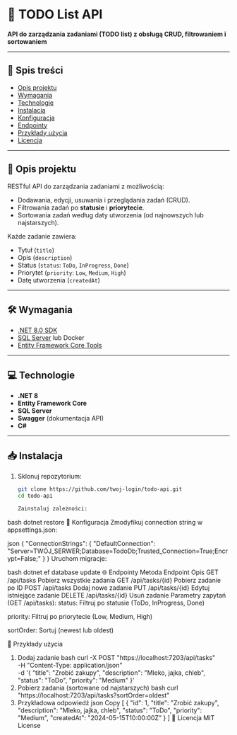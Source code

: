 # 🚀 TODO List API

**API do zarządzania zadaniami (TODO list) z obsługą CRUD, filtrowaniem i sortowaniem**

---

## 📖 Spis treści
- [Opis projektu](#-opis-projektu)
- [Wymagania](#-wymagania)
- [Technologie](#-technologie)
- [Instalacja](#-instalacja)
- [Konfiguracja](#-konfiguracja)
- [Endpointy](#-endpointy)
- [Przykłady użycia](#-przykłady-użycia)
- [Licencja](#-licencja)

---

## 🌟 Opis projektu
RESTful API do zarządzania zadaniami z możliwością:
- Dodawania, edycji, usuwania i przeglądania zadań (CRUD).
- Filtrowania zadań po **statusie** i **priorytecie**.
- Sortowania zadań według daty utworzenia (od najnowszych lub najstarszych).

Każde zadanie zawiera:
- Tytuł (`title`)
- Opis (`description`)
- Status (`status`: `ToDo`, `InProgress`, `Done`)
- Priorytet (`priority`: `Low`, `Medium`, `High`)
- Datę utworzenia (`createdAt`)

---

## 🛠️ Wymagania
- [.NET 8.0 SDK](https://dotnet.microsoft.com/download)
- [SQL Server](https://www.microsoft.com/sql-server) lub Docker
- [Entity Framework Core Tools](https://docs.microsoft.com/ef/core/cli/dotnet)

---

## 💻 Technologie
- **.NET 8**
- **Entity Framework Core**
- **SQL Server**
- **Swagger** (dokumentacja API)
- **C#**

---

## 📥 Instalacja
1. Sklonuj repozytorium:
   ```bash
   git clone https://github.com/twoj-login/todo-api.git
   cd todo-api

   Zainstaluj zależności:

bash
dotnet restore
🔧 Konfiguracja
Zmodyfikuj connection string w appsettings.json:

json
{
  "ConnectionStrings": {
    "DefaultConnection": "Server=TWÓJ_SERWER;Database=TodoDb;Trusted_Connection=True;Encrypt=False;"
  }
}
Uruchom migracje:

bash
dotnet ef database update
🌐 Endpointy
Metoda	Endpoint	Opis
GET	/api/tasks	Pobierz wszystkie zadania
GET	/api/tasks/{id}	Pobierz zadanie po ID
POST	/api/tasks	Dodaj nowe zadanie
PUT	/api/tasks/{id}	Edytuj istniejące zadanie
DELETE	/api/tasks/{id}	Usuń zadanie
Parametry zapytań (GET /api/tasks):
status: Filtruj po statusie (ToDo, InProgress, Done)

priority: Filtruj po priorytecie (Low, Medium, High)

sortOrder: Sortuj (newest lub oldest)

🚦 Przykłady użycia
1. Dodaj zadanie
bash
curl -X POST "https://localhost:7203/api/tasks" \
-H "Content-Type: application/json" \
-d '{
  "title": "Zrobić zakupy",
  "description": "Mleko, jajka, chleb",
  "status": "ToDo",
  "priority": "Medium"
}'
2. Pobierz zadania (sortowane od najstarszych)
bash
curl "https://localhost:7203/api/tasks?sortOrder=oldest"
3. Przykładowa odpowiedź
json
Copy
[
  {
    "id": 1,
    "title": "Zrobić zakupy",
    "description": "Mleko, jajka, chleb",
    "status": "ToDo",
    "priority": "Medium",
    "createdAt": "2024-05-15T10:00:00Z"
  }
]
📜 Licencja
MIT License
